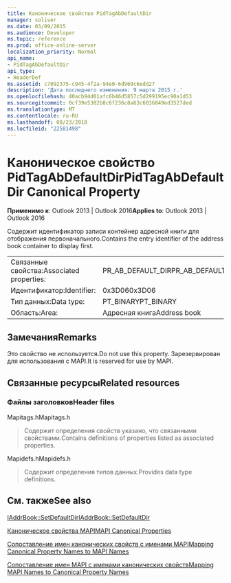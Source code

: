 ```yaml
---
title: Каноническое свойство PidTagAbDefaultDir
manager: soliver
ms.date: 03/09/2015
ms.audience: Developer
ms.topic: reference
ms.prod: office-online-server
localization_priority: Normal
api_name:
- PidTagAbDefaultDir
api_type:
- HeaderDef
ms.assetid: c7092375-c945-4f2a-94e0-6d969c6edd27
description: 'Дата последнего изменения: 9 марта 2015 г.'
ms.openlocfilehash: 40acb94d01afc6b46d5857c5d299195ec90a1d53
ms.sourcegitcommit: 0cf39e5382b8c6f236c8a63c6036849ed3527ded
ms.translationtype: MT
ms.contentlocale: ru-RU
ms.lasthandoff: 08/23/2018
ms.locfileid: "22581498"
---
```

# <a name="pidtagabdefaultdir-canonical-property"></a><span data-ttu-id="fdfdd-103">Каноническое свойство PidTagAbDefaultDir</span><span class="sxs-lookup"><span data-stu-id="fdfdd-103">PidTagAbDefaultDir Canonical Property</span></span>

  
  
<span data-ttu-id="fdfdd-104">**Применимо к**: Outlook 2013 | Outlook 2016</span><span class="sxs-lookup"><span data-stu-id="fdfdd-104">**Applies to**: Outlook 2013 | Outlook 2016</span></span> 
  
<span data-ttu-id="fdfdd-105">Содержит идентификатор записи контейнер адресной книги для отображения первоначального.</span><span class="sxs-lookup"><span data-stu-id="fdfdd-105">Contains the entry identifier of the address book container to display first.</span></span> 
  
|||
|:-----|:-----|
|<span data-ttu-id="fdfdd-106">Связанные свойства:</span><span class="sxs-lookup"><span data-stu-id="fdfdd-106">Associated properties:</span></span>  <br/> |<span data-ttu-id="fdfdd-107">PR_AB_DEFAULT_DIR</span><span class="sxs-lookup"><span data-stu-id="fdfdd-107">PR_AB_DEFAULT_DIR</span></span>  <br/> |
|<span data-ttu-id="fdfdd-108">Идентификатор:</span><span class="sxs-lookup"><span data-stu-id="fdfdd-108">Identifier:</span></span>  <br/> |<span data-ttu-id="fdfdd-109">0x3D06</span><span class="sxs-lookup"><span data-stu-id="fdfdd-109">0x3D06</span></span>  <br/> |
|<span data-ttu-id="fdfdd-110">Тип данных:</span><span class="sxs-lookup"><span data-stu-id="fdfdd-110">Data type:</span></span>  <br/> |<span data-ttu-id="fdfdd-111">PT_BINARY</span><span class="sxs-lookup"><span data-stu-id="fdfdd-111">PT_BINARY</span></span>  <br/> |
|<span data-ttu-id="fdfdd-112">Область:</span><span class="sxs-lookup"><span data-stu-id="fdfdd-112">Area:</span></span>  <br/> |<span data-ttu-id="fdfdd-113">Адресная книга</span><span class="sxs-lookup"><span data-stu-id="fdfdd-113">Address book</span></span>  <br/> |
   
## <a name="remarks"></a><span data-ttu-id="fdfdd-114">Замечания</span><span class="sxs-lookup"><span data-stu-id="fdfdd-114">Remarks</span></span>

<span data-ttu-id="fdfdd-115">Это свойство не используется.</span><span class="sxs-lookup"><span data-stu-id="fdfdd-115">Do not use this property.</span></span> <span data-ttu-id="fdfdd-116">Зарезервирован для использования с MAPI.</span><span class="sxs-lookup"><span data-stu-id="fdfdd-116">It is reserved for use by MAPI.</span></span>
  
## <a name="related-resources"></a><span data-ttu-id="fdfdd-117">Связанные ресурсы</span><span class="sxs-lookup"><span data-stu-id="fdfdd-117">Related resources</span></span>

### <a name="header-files"></a><span data-ttu-id="fdfdd-118">Файлы заголовков</span><span class="sxs-lookup"><span data-stu-id="fdfdd-118">Header files</span></span>

<span data-ttu-id="fdfdd-119">Mapitags.h</span><span class="sxs-lookup"><span data-stu-id="fdfdd-119">Mapitags.h</span></span>
  
> <span data-ttu-id="fdfdd-120">Содержит определения свойств указано, что связанными свойствами.</span><span class="sxs-lookup"><span data-stu-id="fdfdd-120">Contains definitions of properties listed as associated properties.</span></span>
    
<span data-ttu-id="fdfdd-121">Mapidefs.h</span><span class="sxs-lookup"><span data-stu-id="fdfdd-121">Mapidefs.h</span></span>
  
> <span data-ttu-id="fdfdd-122">Содержит определения типов данных.</span><span class="sxs-lookup"><span data-stu-id="fdfdd-122">Provides data type definitions.</span></span>
    
## <a name="see-also"></a><span data-ttu-id="fdfdd-123">См. также</span><span class="sxs-lookup"><span data-stu-id="fdfdd-123">See also</span></span>



[<span data-ttu-id="fdfdd-124">IAddrBook::SetDefaultDir</span><span class="sxs-lookup"><span data-stu-id="fdfdd-124">IAddrBook::SetDefaultDir</span></span>](iaddrbook-setdefaultdir.md)


[<span data-ttu-id="fdfdd-125">Каноническое свойства MAPI</span><span class="sxs-lookup"><span data-stu-id="fdfdd-125">MAPI Canonical Properties</span></span>](mapi-canonical-properties.md)
  
[<span data-ttu-id="fdfdd-126">Сопоставление имен канонических свойств с именами MAPI</span><span class="sxs-lookup"><span data-stu-id="fdfdd-126">Mapping Canonical Property Names to MAPI Names</span></span>](mapping-canonical-property-names-to-mapi-names.md)
  
[<span data-ttu-id="fdfdd-127">Сопоставление имен MAPI с именами канонических свойств</span><span class="sxs-lookup"><span data-stu-id="fdfdd-127">Mapping MAPI Names to Canonical Property Names</span></span>](mapping-mapi-names-to-canonical-property-names.md)

